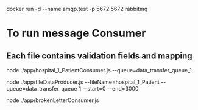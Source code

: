 docker run -d --name amqp.test -p 5672:5672 rabbitmq

# To run message Consumer
## Each file contains validation fields and mapping

  node ./app/hospital_1_PatientConsumer.js --queue=data_transfer_queue_1

  node ./app/fileDataProducer.js --fileName=hospital_1_Patient --queue=data_transfer_queue_1 --start=0 --end=3000

  node ./app/brokenLetterConsumer.js